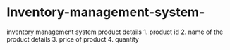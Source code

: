 # Inventory-management-system-
inventory management system  product details  1. product id 2. name of the product details 3. price of product 4. quantity 
